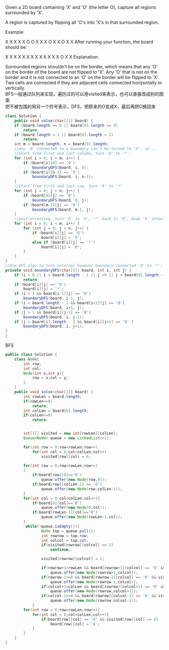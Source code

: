 
Given a 2D board containing 'X' and 'O' (the letter O), capture all regions surrounded by 'X'.

A region is captured by flipping all 'O's into 'X's in that surrounded region.

Example:

X X X X
X O O X
X X O X
X O X X
After running your function, the board should be:

X X X X
X X X X
X X X X
X O X X
Explanation:

Surrounded regions shouldn’t be on the border, which means that any 'O' on the border of the board are not flipped to 'X'. Any 'O' that is not on the border and it is not connected to an 'O' on the border will be flipped to 'X'. Two cells are connected if they are adjacent cells connected horizontally or vertically.
<br>BFS一般通过队列来实现，遍历过的可以用visited来表示，也可以直接改成别的图案<br>
把不被包围的用另一个符号表示，DFS，把原来的O变成X，最后再把O换回来
```JAVA
class Solution {
    public void solve(char[][] board) {
	if (board.length == 0 || board[0].length == 0)
		return;
	if (board.length < 2 || board[0].length < 2)
		return;
	int m = board.length, n = board[0].length;
	//Any 'O' connected to a boundary can't be turned to 'X', so ...
	//Start from first and last column, turn 'O' to '*'.
	for (int i = 0; i < m; i++) {
		if (board[i][0] == 'O')
			boundaryDFS(board, i, 0);
		if (board[i][n-1] == 'O')
			boundaryDFS(board, i, n-1);	
	}
	//Start from first and last row, turn '0' to '*'
	for (int j = 0; j < n; j++) {
		if (board[0][j] == 'O')
			boundaryDFS(board, 0, j);
		if (board[m-1][j] == 'O')
			boundaryDFS(board, m-1, j);	
	}
	//post-prcessing, turn 'O' to 'X', '*' back to 'O', keep 'X' intact.
	for (int i = 0; i < m; i++) {
		for (int j = 0; j < n; j++) {
			if (board[i][j] == 'O')
				board[i][j] = 'X';
			else if (board[i][j] == '*')
				board[i][j] = 'O';
		}
	}
}
//Use DFS algo to turn internal however boundary-connected 'O' to '*';
private void boundaryDFS(char[][] board, int i, int j) {
	if (i < 0 || i > board.length - 1 || j <0 || j > board[0].length - 1)
		return;
	if (board[i][j] == 'O')
		board[i][j] = '*';
	if (i > 1 && board[i-1][j] == 'O')
		boundaryDFS(board, i-1, j);
	if (i < board.length - 2 && board[i+1][j] == 'O')
		boundaryDFS(board, i+1, j);
	if (j > 1 && board[i][j-1] == 'O')
		boundaryDFS(board, i, j-1);
	if (j < board[i].length - 2 && board[i][j+1] == 'O' )
		boundaryDFS(board, i, j+1);
}
}
```
 BFS
```JAVA
public class Solution {
    class Node{
        int row;
        int col;
        Node(int x,int y){
            row = x;col = y;
        }
    }
    public void solve(char[][] board) {
        int rowLen = board.length;
        if(rowLen<=0)
            return;
        int colLen = board[0].length;
        if(colLen<=0)
            return;


        int[][] visited = new int[rowLen][colLen];
        Queue<Node> queue = new LinkedList<>();

        for(int row = 0;row<rowLen;row++)
            for(int col = 0;col<colLen;col++)
                visited[row][col] = 0;

        for(int row = 0;row<rowLen;row++)
        {
            if(board[row][0]=='O')
                queue.offer(new Node(row,0));
            if(board[row][colLen-1] == 'O')
                queue.offer(new Node(row,colLen-1));
        }
        for(int col = 0;col<colLen;col++){
            if(board[0][col]=='O')
                queue.offer(new Node(0,col));
            if(board[rowLen-1][col]=='O')
                queue.offer(new Node(rowLen-1,col));
        }
         while(!queue.isEmpty()){
                Node top = queue.poll();
                int rowrow = top.row;
                int colcol = top.col;
                if(visited[rowrow][colcol] == 1)
                    continue;

                visited[rowrow][colcol] = 1;

                if(rowrow+1<rowLen && board[rowrow+1][colcol] == 'O' && visited[rowrow+1][colcol] == 0)
                    queue.offer(new Node(rowrow+1,colcol));
                if(rowrow-1>=0 && board[rowrow-1][colcol] == 'O' && visited[rowrow-1][colcol] == 0)
                    queue.offer(new Node(rowrow-1,colcol));
                if(colcol+1<colLen && board[rowrow][colcol+1] == 'O' && visited[rowrow][colcol+1] == 0)
                    queue.offer(new Node(rowrow,colcol+1));
                if(colcol-1>=0 && board[rowrow][colcol-1] == 'O' && visited[rowrow][colcol-1] == 0)
                    queue.offer(new Node(rowrow,colcol-1));
            }
        for(int row = 0;row<rowLen;row++){
            for(int col = 0;col<colLen;col++){
                if(board[row][col] == 'O' && visited[row][col] == 0)
                    board[row][col] = 'X';
            }
        }
    }
}

```
